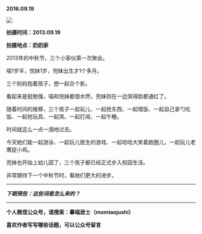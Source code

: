 **2016.09.19**

![](http://upload-images.jianshu.io/upload_images/51001-42b1612eb424f407.jpg?imageMogr2/auto-orient/strip%7CimageView2/2/w/1240)

**拍摄时间：2013.09.19**

**拍摄地点：奶奶家**

2013年的中秋节，三个小家伙第一次聚会。

喵1岁半，悦妹1岁，兜妹出生才1个多月。

三个妈妈抱着孩子，想一起合个影。

看起来是挺勉强，喵和悦妹都很木然，兜妹则在一边哭得脸都通红了。

随着时间的推移，三个孩子一起玩儿、一起抢东西、一起喂饭、一起自己拿勺吃饭、一起抢玩具、一起哭、一起打闹、一起午睡。

时间就这么一点一滴地过去。

今天她们能一起游泳、一起玩儿医生的游戏、一起哈哈大笑着跑圈儿，一起玩儿老鹰捉小鸡。

兜妹也开始上幼儿园了，三个孩子都已经正式步入校园生活。

非常期待下一个中秋节时，看她们更大的进步。


***

***下期预告：这些词是怎么来的？***

***

**个人微信公众号，请搜索：摹喵居士（momiaojushi）**

**喜欢作者写写哪些话题，可以公众号留言**
